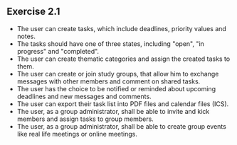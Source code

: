 ## Exercise 2.1

- The user can create tasks, which include deadlines, priority values and notes.
- The tasks should have one of three states, including "open", "in progress" and "completed".
- The user can create thematic categories and assign the created tasks to them.
- The user can create or join study groups, that allow him to exchange messages with other members and comment on shared tasks.
- The user has the choice to be notified or reminded about upcoming deadlines and new messages and comments.
- The user can export their task list into PDF files and calendar files (ICS).
- The user, as a group administrator, shall be able to invite and kick members and assign tasks to group members.
- The user, as a group administrator, shall be able to create group events like real life meetings or online meetings.
